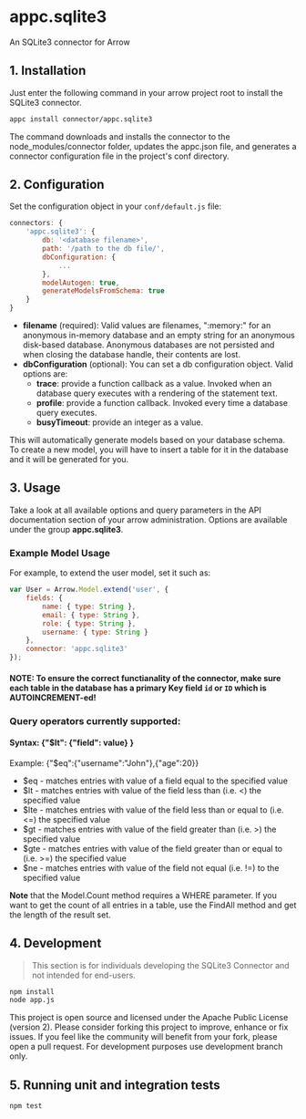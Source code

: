 # appc.sqlite3
An SQLite3 connector for Arrow

## 1. Installation
Just enter the following command in your arrow project root to install the SQLite3 connector. 
```sh 
appc install connector/appc.sqlite3
```
The command downloads and installs the connector to the node_modules/connector folder, updates the appc.json file, and generates a connector configuration file in the project's conf directory.

## 2. Configuration

Set the configuration object in your ``conf/default.js`` file:

```javascript
connectors: {
    'appc.sqlite3': {
	    db: '<database filename>',
	    path: '/path to the db file/',
        dbConfiguration: {
            ...
        },
	    modelAutogen: true,
	    generateModelsFromSchema: true
    }
}
```

* **filename** (required): Valid values are filenames, ":memory:" for an anonymous in-memory database and an empty string for an anonymous disk-based database. Anonymous databases are not persisted and when closing the database handle, their contents are lost.
* **dbConfiguration** (optional): You can set a db configuration object. Valid options are:
    * **trace**: provide a function callback as a value. Invoked when an database query executes with a rendering of the statement text.
    * **profile**: provide a function callback. Invoked every time a database query executes.
    * **busyTimeout**: provide an integer as a value.

This will automatically generate models based on your database schema. To create a new model, you will have to insert a table for it in the database and it will be generated for you.

## 3. Usage
Take a look at all available options and query parameters in the API documentation section of your arrow administration.
Options are available under the group **appc.sqlite3**.

### Example Model Usage
For example, to extend the user model, set it such as:

```javascript
var User = Arrow.Model.extend('user', {
    fields: {
        name: { type: String },
        email: { type: String },
        role: { type: String },
        username: { type: String }
    },
    connector: 'appc.sqlite3'
});
```

#### NOTE: To ensure the correct functianality of the connector, make sure each table in the database has a primary Key field `id` or `ID` which is AUTOINCREMENT-ed!

### Query operators currently supported:
#### Syntax: {"$lt": {"field": value} }
Example:   {"$eq":{"username":"John"},{"age":20}}

* $eq - matches entries with value of a field equal to the specified value
* $lt - matches entries with value of the field less than (i.e. <) the specified value
* $lte - matches entries with value of the field less than or equal to (i.e. <=) the specified value
* $gt - matches entries with value of the field greater than (i.e. >) the specified value
* $gte - matches entries with value of the field greater than or equal to (i.e. >=) the specified value
* $ne - matches entries with value of the field not equal (i.e. !=) to the specified value 

**Note** that the Model.Count method requires a WHERE parameter. If you want to get the count of all entries in a table, use the FindAll method and get the length of the result set.

## 4. Development

> This section is for individuals developing the SQLite3 Connector and not intended for end-users.

```sh
npm install
node app.js
```

This project is open source and licensed under the Apache Public License (version 2). Please consider forking this project to improve, enhance or fix issues. If you feel like the community will benefit from your fork, please open a pull request. 
For development purposes use development branch only.

## 5. Running unit and integration tests
```sh
npm test
```
